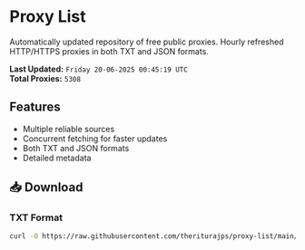 # Proxy List

Automatically updated repository of free public proxies. Hourly refreshed HTTP/HTTPS proxies in both TXT and JSON formats.

**Last Updated:** `Friday 20-06-2025 00:45:19 UTC`  
**Total Proxies:** `5308`

## Features
- Multiple reliable sources
- Concurrent fetching for faster updates
- Both TXT and JSON formats
- Detailed metadata

## 📥 Download

### TXT Format
```bash
curl -O https://raw.githubusercontent.com/theriturajps/proxy-list/main/proxies.txt